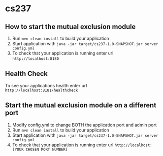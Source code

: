 # cs237

How to start the mutual exclusion module
---

1. Run `mvn clean install` to build your application
2. Start application with `java -jar target/cs237-1.0-SNAPSHOT.jar server config.yml`
3. To check that your application is running enter url `http://localhost:8180`

Health Check
---

To see your applications health enter url `http://localhost:8181/healthcheck`

Start the mutual exclusion module on a different port
---
1. Modify config.yml to change BOTH the application port and admin port
2. Run `mvn clean install` to build your application
3. Start application with `java -jar target/cs237-1.0-SNAPSHOT.jar server config.yml`
4. To check that your application is running enter url `http://localhost:[YOUR CHOSEN PORT NUMBER]`